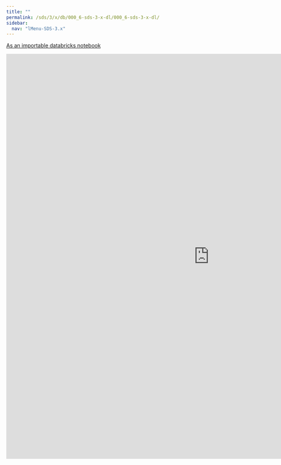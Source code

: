 ```yaml
---
title: ""
permalink: /sds/3/x/db/000_6-sds-3-x-dl/000_6-sds-3-x-dl/
sidebar:
  nav: "lMenu-SDS-3.x"
---
```


[As an importable databricks notebook](https://lamastex.github.io/scalable-data-science/sds/3/x/db/000_6-sds-3-x-dl/000_6-sds-3-x-dl.html)

<iframe src="https://lamastex.github.io/scalable-data-science/sds/3/x/db/000_6-sds-3-x-dl/000_6-sds-3-x-dl.html" width="1080" height="1080" frameborder="0"></iframe>
